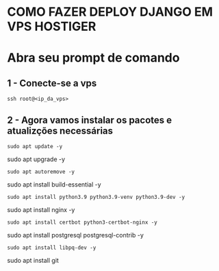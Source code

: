 # COMO FAZER DEPLOY DJANGO EM VPS HOSTIGER

# Abra seu prompt de comando

## 1 - Conecte-se a vps

```
ssh root@<ip_da_vps>
```

## 2 - Agora vamos instalar os pacotes e atualizções necessárias

```
sudo apt update -y
```
sudo apt upgrade -y
```
sudo apt autoremove -y
```
sudo apt install build-essential -y
```
sudo apt install python3.9 python3.9-venv python3.9-dev -y
```
sudo apt install nginx -y
```
sudo apt install certbot python3-certbot-nginx -y
```
sudo apt install postgresql postgresql-contrib -y
```
sudo apt install libpq-dev -y
```
sudo apt install git
```